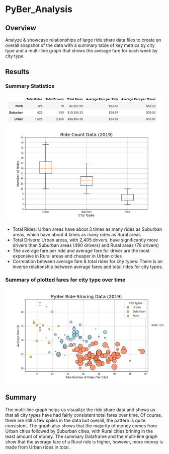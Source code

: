 # PyBer_Analysis
## Overview 
Analyze & showcase relationships of large ride share data files to create an overall snapshot of the data with a summary table of key metrics by city type and a multi-line graph that shows the average fare for each week by city type. 

## Results 

### Summary Statistics
![summary statistics chart](analysis/summary.png)
![box and whisker](analysis/Fig2.png
)
- Total Rides: Urban areas have about 3 times as many rides as Suburban areas, which have about 4 times as many rides as Rural areas 
- Total Drivers: Urban areas, with 2,405 drivers, have significantly more drivers than Suburban areas (490 drivers) and Rural areas (78 drivers)
- The average fare per ride and average fare for driver are the most expensive in Rural areas and cheaper in Urban cities
- Correlation between average fare & total rides for city types: There is an inverse relationship between average fares and total rides for city types.

### Summary of plotted fares for city type over time 
![Fares Scatter Plot](analysis/Fig1.png)

## Summary 
The mutli-line graph helps us visualize the ride share data and shows us that all city types have had fairly consistent total fares over time. Of course, there are still a few spiles in the data but overall, the pattern is quite consistent. The graph also shows that the majority of money comes from Urban cities followed by Suburban cities, with Rural cities brining in the least amount of money. The summary Dataframe and the multi-line graph show that the average fare of a Rural ride is higher, however, more money is made from Urban rides in total.